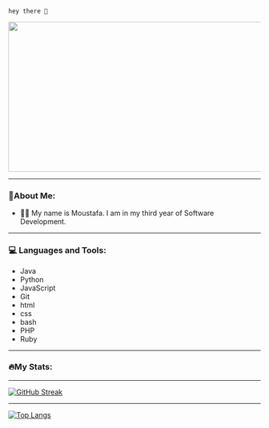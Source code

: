 
### 
    hey there 👋


<div align="center"> <img src= "https://media.giphy.com/media/dWesBcTLavkZuG35MI/giphy.gif" width="600" height="300"/>
</div>

---



### 🌿About Me:

- 👨‍💻 My name is Moustafa. I am in my third year of Software Development.

---

### 💻 Languages and Tools:

* Java
* Python
* JavaScript
* Git
* html
* css
* bash
* PHP
* Ruby

---



### 🔥My Stats:

---



[
    ![GitHub Streak](http://github-readme-streak-stats.herokuapp.com?user=MoustafaHawii&theme=icegray&date_format=j%20M%5B%20Y%5D)](https://git.io/streak-stats)

---

[
    ![Top Langs](https://github-readme-stats.vercel.app/api/top-langs/?username=MoustafaHawii)](https://github.com/anuraghazra/github-readme-stats)
